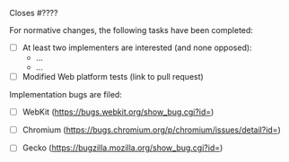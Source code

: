 Closes #????

For normative changes, the following tasks have been completed:
 * [ ] At least two implementers are interested (and none opposed):
   * …
   * …
 * [ ] Modified Web platform tests (link to pull request)

Implementation bugs are filed:

 * [ ] WebKit (https://bugs.webkit.org/show_bug.cgi?id=)
 * [ ] Chromium (https://bugs.chromium.org/p/chromium/issues/detail?id=)
 * [ ] Gecko (https://bugzilla.mozilla.org/show_bug.cgi?id=)
 
